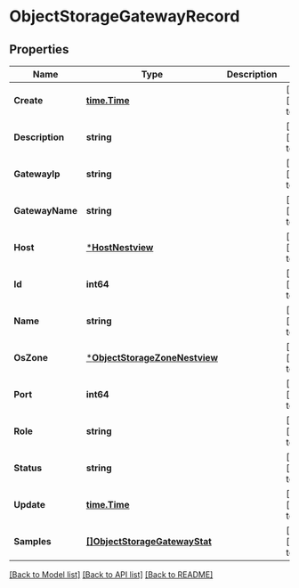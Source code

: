 # ObjectStorageGatewayRecord

## Properties
Name | Type | Description | Notes
------------ | ------------- | ------------- | -------------
**Create** | [**time.Time**](time.Time.md) |  | [optional] [default to null]
**Description** | **string** |  | [optional] [default to null]
**GatewayIp** | **string** |  | [optional] [default to null]
**GatewayName** | **string** |  | [optional] [default to null]
**Host** | [***HostNestview**](Host_Nestview.md) |  | [optional] [default to null]
**Id** | **int64** |  | [optional] [default to null]
**Name** | **string** |  | [optional] [default to null]
**OsZone** | [***ObjectStorageZoneNestview**](ObjectStorageZone_Nestview.md) |  | [optional] [default to null]
**Port** | **int64** |  | [optional] [default to null]
**Role** | **string** |  | [optional] [default to null]
**Status** | **string** |  | [optional] [default to null]
**Update** | [**time.Time**](time.Time.md) |  | [optional] [default to null]
**Samples** | [**[]ObjectStorageGatewayStat**](ObjectStorageGatewayStat.md) |  | [optional] [default to null]

[[Back to Model list]](../README.md#documentation-for-models) [[Back to API list]](../README.md#documentation-for-api-endpoints) [[Back to README]](../README.md)


